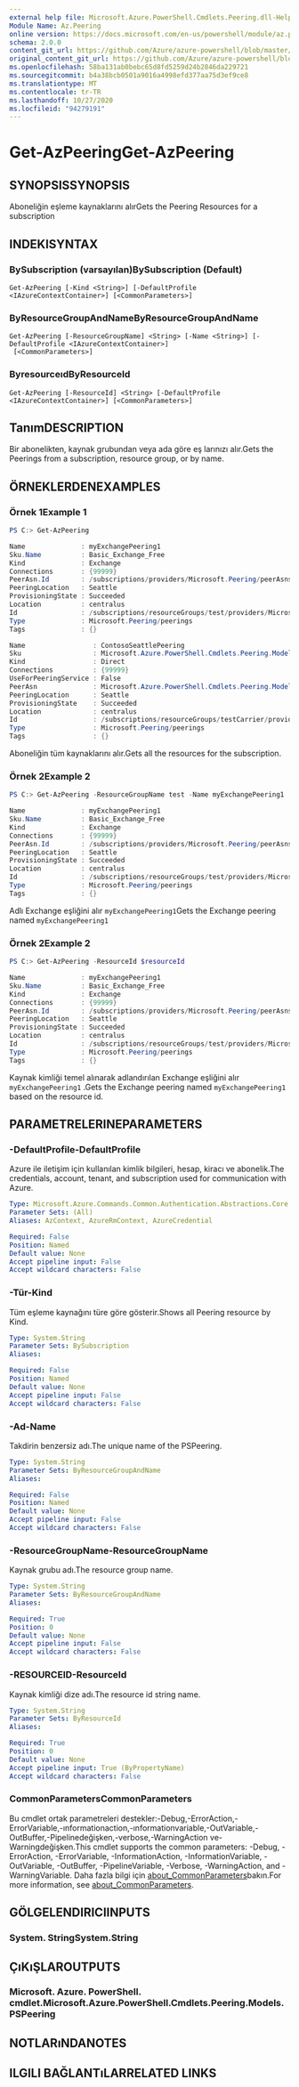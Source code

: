 ```yaml
---
external help file: Microsoft.Azure.PowerShell.Cmdlets.Peering.dll-Help.xml
Module Name: Az.Peering
online version: https://docs.microsoft.com/en-us/powershell/module/az.peering/get-azpeering
schema: 2.0.0
content_git_url: https://github.com/Azure/azure-powershell/blob/master/src/Peering/Peering/help/Get-AzPeering.md
original_content_git_url: https://github.com/Azure/azure-powershell/blob/master/src/Peering/Peering/help/Get-AzPeering.md
ms.openlocfilehash: 58ba131ab0bebc65d8fd5259d24b2846da229721
ms.sourcegitcommit: b4a38bcb0501a9016a4998efd377aa75d3ef9ce8
ms.translationtype: MT
ms.contentlocale: tr-TR
ms.lasthandoff: 10/27/2020
ms.locfileid: "94279191"
---
```

# <span data-ttu-id="4e60f-101">Get-AzPeering</span><span class="sxs-lookup"><span data-stu-id="4e60f-101">Get-AzPeering</span></span>

## <span data-ttu-id="4e60f-102">SYNOPSIS</span><span class="sxs-lookup"><span data-stu-id="4e60f-102">SYNOPSIS</span></span>
<span data-ttu-id="4e60f-103">Aboneliğin eşleme kaynaklarını alır</span><span class="sxs-lookup"><span data-stu-id="4e60f-103">Gets the Peering Resources for a subscription</span></span>

## <span data-ttu-id="4e60f-104">INDEKI</span><span class="sxs-lookup"><span data-stu-id="4e60f-104">SYNTAX</span></span>

### <span data-ttu-id="4e60f-105">BySubscription (varsayılan)</span><span class="sxs-lookup"><span data-stu-id="4e60f-105">BySubscription (Default)</span></span>
```
Get-AzPeering [-Kind <String>] [-DefaultProfile <IAzureContextContainer>] [<CommonParameters>]
```

### <span data-ttu-id="4e60f-106">ByResourceGroupAndName</span><span class="sxs-lookup"><span data-stu-id="4e60f-106">ByResourceGroupAndName</span></span>
```
Get-AzPeering [-ResourceGroupName] <String> [-Name <String>] [-DefaultProfile <IAzureContextContainer>]
 [<CommonParameters>]
```

### <span data-ttu-id="4e60f-107">Byresourceıd</span><span class="sxs-lookup"><span data-stu-id="4e60f-107">ByResourceId</span></span>
```
Get-AzPeering [-ResourceId] <String> [-DefaultProfile <IAzureContextContainer>] [<CommonParameters>]
```

## <span data-ttu-id="4e60f-108">Tanım</span><span class="sxs-lookup"><span data-stu-id="4e60f-108">DESCRIPTION</span></span>
<span data-ttu-id="4e60f-109">Bir abonelikten, kaynak grubundan veya ada göre eş larınızı alır.</span><span class="sxs-lookup"><span data-stu-id="4e60f-109">Gets the Peerings from a subscription, resource group, or by name.</span></span>

## <span data-ttu-id="4e60f-110">ÖRNEKLERDEN</span><span class="sxs-lookup"><span data-stu-id="4e60f-110">EXAMPLES</span></span>

### <span data-ttu-id="4e60f-111">Örnek 1</span><span class="sxs-lookup"><span data-stu-id="4e60f-111">Example 1</span></span>
```powershell
PS C:> Get-AzPeering

Name              : myExchangePeering1
Sku.Name          : Basic_Exchange_Free
Kind              : Exchange
Connections       : {99999}
PeerAsn.Id        : /subscriptions/providers/Microsoft.Peering/peerAsns/Contoso
PeeringLocation   : Seattle
ProvisioningState : Succeeded
Location          : centralus
Id                : /subscriptions/resourceGroups/test/providers/Microsoft.Peering/peerings/myExchangePeering1
Type              : Microsoft.Peering/peerings
Tags              : {}

Name                 : ContosoSeattlePeering
Sku                  : Microsoft.Azure.PowerShell.Cmdlets.Peering.Models.PSPeeringSku
Kind                 : Direct
Connections          : {99999}
UseForPeeringService : False
PeerAsn              : Microsoft.Azure.PowerShell.Cmdlets.Peering.Models.PSSubResource
PeeringLocation      : Seattle
ProvisioningState    : Succeeded
Location             : centralus
Id                   : /subscriptions/resourceGroups/testCarrier/providers/Microsoft.Peering/peerings/ContosoSeattlePeering
Type                 : Microsoft.Peering/peerings
Tags                 : {}
```

<span data-ttu-id="4e60f-112">Aboneliğin tüm kaynaklarını alır.</span><span class="sxs-lookup"><span data-stu-id="4e60f-112">Gets all the resources for the subscription.</span></span>

### <span data-ttu-id="4e60f-113">Örnek 2</span><span class="sxs-lookup"><span data-stu-id="4e60f-113">Example 2</span></span>
```powershell
PS C:> Get-AzPeering -ResourceGroupName test -Name myExchangePeering1

Name              : myExchangePeering1
Sku.Name          : Basic_Exchange_Free
Kind              : Exchange
Connections       : {99999}
PeerAsn.Id        : /subscriptions/providers/Microsoft.Peering/peerAsns/Contoso
PeeringLocation   : Seattle
ProvisioningState : Succeeded
Location          : centralus
Id                : /subscriptions/resourceGroups/test/providers/Microsoft.Peering/peerings/myExchangePeering1
Type              : Microsoft.Peering/peerings
Tags              : {}
```

<span data-ttu-id="4e60f-114">Adlı Exchange eşliğini alır `myExchangePeering1`</span><span class="sxs-lookup"><span data-stu-id="4e60f-114">Gets the Exchange peering named `myExchangePeering1`</span></span>

### <span data-ttu-id="4e60f-115">Örnek 2</span><span class="sxs-lookup"><span data-stu-id="4e60f-115">Example 2</span></span>
```powershell
PS C:> Get-AzPeering -ResourceId $resourceId

Name              : myExchangePeering1
Sku.Name          : Basic_Exchange_Free
Kind              : Exchange
Connections       : {99999}
PeerAsn.Id        : /subscriptions/providers/Microsoft.Peering/peerAsns/Contoso
PeeringLocation   : Seattle
ProvisioningState : Succeeded
Location          : centralus
Id                : /subscriptions/resourceGroups/test/providers/Microsoft.Peering/peerings/myExchangePeering1
Type              : Microsoft.Peering/peerings
Tags              : {}
```

<span data-ttu-id="4e60f-116">Kaynak kimliği temel alınarak adlandırılan Exchange eşliğini alır `myExchangePeering1` .</span><span class="sxs-lookup"><span data-stu-id="4e60f-116">Gets the Exchange peering named `myExchangePeering1` based on the resource id.</span></span>

## <span data-ttu-id="4e60f-117">PARAMETRELERINE</span><span class="sxs-lookup"><span data-stu-id="4e60f-117">PARAMETERS</span></span>

### <span data-ttu-id="4e60f-118">-DefaultProfile</span><span class="sxs-lookup"><span data-stu-id="4e60f-118">-DefaultProfile</span></span>
<span data-ttu-id="4e60f-119">Azure ile iletişim için kullanılan kimlik bilgileri, hesap, kiracı ve abonelik.</span><span class="sxs-lookup"><span data-stu-id="4e60f-119">The credentials, account, tenant, and subscription used for communication with Azure.</span></span>

```yaml
Type: Microsoft.Azure.Commands.Common.Authentication.Abstractions.Core.IAzureContextContainer
Parameter Sets: (All)
Aliases: AzContext, AzureRmContext, AzureCredential

Required: False
Position: Named
Default value: None
Accept pipeline input: False
Accept wildcard characters: False
```

### <span data-ttu-id="4e60f-120">-Tür</span><span class="sxs-lookup"><span data-stu-id="4e60f-120">-Kind</span></span>
<span data-ttu-id="4e60f-121">Tüm eşleme kaynağını türe göre gösterir.</span><span class="sxs-lookup"><span data-stu-id="4e60f-121">Shows all Peering resource by Kind.</span></span>

```yaml
Type: System.String
Parameter Sets: BySubscription
Aliases:

Required: False
Position: Named
Default value: None
Accept pipeline input: False
Accept wildcard characters: False
```

### <span data-ttu-id="4e60f-122">-Ad</span><span class="sxs-lookup"><span data-stu-id="4e60f-122">-Name</span></span>
<span data-ttu-id="4e60f-123">Takdirin benzersiz adı.</span><span class="sxs-lookup"><span data-stu-id="4e60f-123">The unique name of the PSPeering.</span></span>

```yaml
Type: System.String
Parameter Sets: ByResourceGroupAndName
Aliases:

Required: False
Position: Named
Default value: None
Accept pipeline input: False
Accept wildcard characters: False
```

### <span data-ttu-id="4e60f-124">-ResourceGroupName</span><span class="sxs-lookup"><span data-stu-id="4e60f-124">-ResourceGroupName</span></span>
<span data-ttu-id="4e60f-125">Kaynak grubu adı.</span><span class="sxs-lookup"><span data-stu-id="4e60f-125">The resource group name.</span></span>

```yaml
Type: System.String
Parameter Sets: ByResourceGroupAndName
Aliases:

Required: True
Position: 0
Default value: None
Accept pipeline input: False
Accept wildcard characters: False
```

### <span data-ttu-id="4e60f-126">-RESOURCEID</span><span class="sxs-lookup"><span data-stu-id="4e60f-126">-ResourceId</span></span>
<span data-ttu-id="4e60f-127">Kaynak kimliği dize adı.</span><span class="sxs-lookup"><span data-stu-id="4e60f-127">The resource id string name.</span></span>

```yaml
Type: System.String
Parameter Sets: ByResourceId
Aliases:

Required: True
Position: 0
Default value: None
Accept pipeline input: True (ByPropertyName)
Accept wildcard characters: False
```

### <span data-ttu-id="4e60f-128">CommonParameters</span><span class="sxs-lookup"><span data-stu-id="4e60f-128">CommonParameters</span></span>
<span data-ttu-id="4e60f-129">Bu cmdlet ortak parametreleri destekler:-Debug,-ErrorAction,-ErrorVariable,-ınformationaction,-ınformationvariable,-OutVariable,-OutBuffer,-Pipelinedeğişken,-verbose,-WarningAction ve-Warningdeğişken.</span><span class="sxs-lookup"><span data-stu-id="4e60f-129">This cmdlet supports the common parameters: -Debug, -ErrorAction, -ErrorVariable, -InformationAction, -InformationVariable, -OutVariable, -OutBuffer, -PipelineVariable, -Verbose, -WarningAction, and -WarningVariable.</span></span> <span data-ttu-id="4e60f-130">Daha fazla bilgi için [about_CommonParameters](http://go.microsoft.com/fwlink/?LinkID=113216)bakın.</span><span class="sxs-lookup"><span data-stu-id="4e60f-130">For more information, see [about_CommonParameters](http://go.microsoft.com/fwlink/?LinkID=113216).</span></span>

## <span data-ttu-id="4e60f-131">GÖLGELENDIRICI</span><span class="sxs-lookup"><span data-stu-id="4e60f-131">INPUTS</span></span>

### <span data-ttu-id="4e60f-132">System. String</span><span class="sxs-lookup"><span data-stu-id="4e60f-132">System.String</span></span>

## <span data-ttu-id="4e60f-133">ÇıKıŞLAR</span><span class="sxs-lookup"><span data-stu-id="4e60f-133">OUTPUTS</span></span>

### <span data-ttu-id="4e60f-134">Microsoft. Azure. PowerShell. cmdlet.</span><span class="sxs-lookup"><span data-stu-id="4e60f-134">Microsoft.Azure.PowerShell.Cmdlets.Peering.Models.PSPeering</span></span>

## <span data-ttu-id="4e60f-135">NOTLARıNDA</span><span class="sxs-lookup"><span data-stu-id="4e60f-135">NOTES</span></span>

## <span data-ttu-id="4e60f-136">ILGILI BAĞLANTıLAR</span><span class="sxs-lookup"><span data-stu-id="4e60f-136">RELATED LINKS</span></span>
